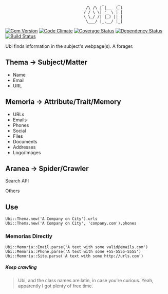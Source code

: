                                              _      _
                                       /\ /\ | |__  (_)
                                      / / \ \| '_ \ | |
                                      \ \_/ /| |_) || |
                                       \___/ |_.__/ |_|



[![Gem Version](https://badge.fury.io/rb/ubi.svg)](http://badge.fury.io/rb/ubi)
[![Code Climate](https://codeclimate.com/github/nofxx/ubi.svg)](https://codeclimate.com/github/nofxx/ubi)
[![Coverage Status](https://coveralls.io/repos/nofxx/ubi/badge.svg?branch=master)](https://coveralls.io/r/nofxx/ubi?branch=master)
[![Dependency Status](https://gemnasium.com/nofxx/ubi.svg)](https://gemnasium.com/nofxx/ubi)
[![Build Status](https://travis-ci.org/nofxx/ubi.svg?branch=master)](https://travis-ci.org/nofxx/ubi)


Ubi finds information in the subject's webpage(s).
A forager.


## Thema -> Subject/Matter

- Name
- Email
- URL


## Memoria -> Attribute/Trait/Memory

- URLs
- Emails
- Phones
- Social
- Files
- Documents
- Addresses
- Logo/Images


## Aranea -> Spider/Crawler

Search
API

Others


## Use

```
Ubi::Thema.new('A Company on City').urls
Ubi::Thema.new('A Company on City', 'company.com').phones
```

### Memorias Directly

```
Ubi::Memoria::Email.parse('A text with some valid@emails.com')
Ubi::Memoria::Phone.parse('A text with some +55-5555-5555')
Ubi::Memoria::Site.parse('A text with some http://urls.com')
```

##### Keep crawling

> Ubi, and the class names are latin, in case you're curious.
> Yeah, apparently I got plenty of free time.
